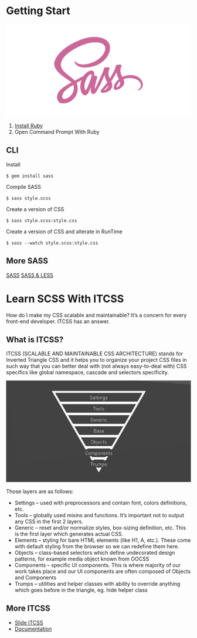 # Getting Start
![sass.jpg](assets/images/sass.jpg)

1. [Install Ruby](http://rubyinstaller.org/)
2. Open Command Prompt With Ruby 

## CLI
Install
```
$ gem install sass
```
Compile SASS
```
$ sass style.scss     
```
Create a version of CSS
```
$ sass style.scss:style.css    
```    
Create a version of CSS and alterate in RunTime
```
$ sass --watch style.scss:style.css   
``` 
## More SASS
[SASS](https://github.com/sass/sass)
[SASS & LESS](https://gist.github.com/chriseppstein/674726)

# Learn SCSS With ITCSS
How do I make my CSS scalable and maintainable? It’s a concern for every front-end developer. ITCSS has an answer.

## What is ITCSS?
ITCSS (SCALABLE AND MAINTAINABLE CSS ARCHITECTURE) stands for Inverted Triangle CSS and it helps you to organize your project CSS files in such way that you can better deal with (not always easy-to-deal with) CSS specifics like global namespace, cascade and selectors specificity.


![triangle.png](assets/images/triangle.png)

Those layers are as follows:

- Settings – used with preprocessors and contain font, colors definitions, etc.
- Tools – globally used mixins and functions. It’s important not to output any CSS in the first 2 layers.
- Generic – reset and/or normalize styles, box-sizing definition, etc. This is the first layer which generates actual CSS.
- Elements – styling for bare HTML elements (like H1, A, etc.). These come with default styling from the browser so we can redefine them here.
- Objects – class-based selectors which define undecorated design patterns, for example media object known from OOCSS
- Components – specific UI components. This is where majority of our work takes place and our UI components are often composed of Objects and Components
- Trumps – utilities and helper classes with ability to override anything which goes before in the triangle, eg. hide helper class

## More ITCSS
- [Slide ITCSS](http://slides.com/vazdanilo/organizacao-css#/31)
- [Documentation](http://itcss.io/)
